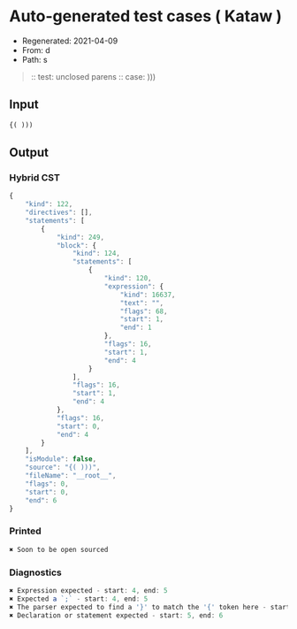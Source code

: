 # Auto-generated test cases ( Kataw )
- Regenerated: 2021-04-09
- From: d
- Path: s
> :: test: unclosed parens
> :: case: )))
## Input

`````js
{( )))
`````

## Output

### Hybrid CST

```javascript
{
    "kind": 122,
    "directives": [],
    "statements": [
        {
            "kind": 249,
            "block": {
                "kind": 124,
                "statements": [
                    {
                        "kind": 120,
                        "expression": {
                            "kind": 16637,
                            "text": "",
                            "flags": 68,
                            "start": 1,
                            "end": 1
                        },
                        "flags": 16,
                        "start": 1,
                        "end": 4
                    }
                ],
                "flags": 16,
                "start": 1,
                "end": 4
            },
            "flags": 16,
            "start": 0,
            "end": 4
        }
    ],
    "isModule": false,
    "source": "{( )))",
    "fileName": "__root__",
    "flags": 0,
    "start": 0,
    "end": 6
}
```

### Printed

```javascript
✖ Soon to be open sourced
```

### Diagnostics

```javascript
✖ Expression expected - start: 4, end: 5
✖ Expected a `;` - start: 4, end: 5
✖ The parser expected to find a '}' to match the '{' token here - start: 4, end: 5
✖ Declaration or statement expected - start: 5, end: 6

```

